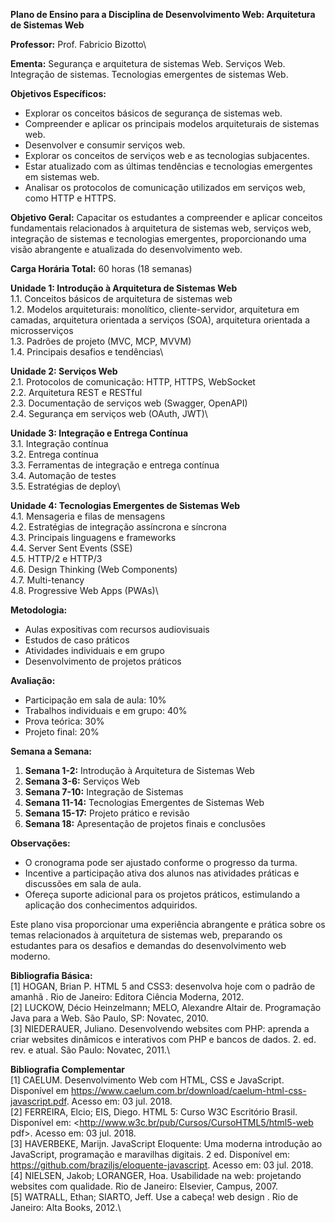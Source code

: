 **Plano de Ensino para a Disciplina de Desenvolvimento Web: Arquitetura de Sistemas Web**

**Professor:** Prof. Fabricio Bizotto\

**Ementa:**
Segurança e arquitetura de sistemas Web. Serviços Web. Integração de sistemas. Tecnologias emergentes de sistemas Web. 

**Objetivos Específicos:**
 - Explorar os conceitos básicos de segurança de sistemas web.
 - Compreender e aplicar os principais modelos arquiteturais de sistemas web.
 - Desenvolver e consumir serviços web.
 - Explorar os conceitos de serviços web e as tecnologias subjacentes.
 - Estar atualizado com as últimas tendências e tecnologias emergentes em sistemas web.
 - Analisar os protocolos de comunicação utilizados em serviços web, como HTTP e HTTPS.

**Objetivo Geral:**
Capacitar os estudantes a compreender e aplicar conceitos fundamentais relacionados à arquitetura de sistemas web, serviços web, integração de sistemas e tecnologias emergentes, proporcionando uma visão abrangente e atualizada do desenvolvimento web.

**Carga Horária Total:**
60 horas (18 semanas)

**Unidade 1: Introdução à Arquitetura de Sistemas Web**\
1.1. Conceitos básicos de arquitetura de sistemas web\
1.2. Modelos arquiteturais: monolítico, cliente-servidor, arquitetura em camadas, arquitetura orientada a serviços (SOA), arquitetura orientada a microsserviços\
1.3. Padrões de projeto (MVC, MCP, MVVM)\
1.4. Principais desafios e tendências\

**Unidade 2: Serviços Web**\
2.1. Protocolos de comunicação: HTTP, HTTPS, WebSocket\
2.2. Arquitetura REST e RESTful\
2.3. Documentação de serviços web (Swagger, OpenAPI)\
2.4. Segurança em serviços web (OAuth, JWT)\

**Unidade 3: Integração e Entrega Contínua**\
3.1. Integração contínua\
3.2. Entrega contínua\
3.3. Ferramentas de integração e entrega contínua\
3.4. Automação de testes\
3.5. Estratégias de deploy\

**Unidade 4: Tecnologias Emergentes de Sistemas Web**\
4.1. Mensageria e filas de mensagens\
4.2. Estratégias de integração assíncrona e síncrona\
4.3. Principais linguagens e frameworks\
4.4. Server Sent Events (SSE)\
4.5. HTTP/2 e HTTP/3\
4.6. Design Thinking (Web Components)\
4.7. Multi-tenancy\
4.8. Progressive Web Apps (PWAs)\

**Metodologia:**
- Aulas expositivas com recursos audiovisuais
- Estudos de caso práticos
- Atividades individuais e em grupo
- Desenvolvimento de projetos práticos

**Avaliação:**
- Participação em sala de aula: 10%
- Trabalhos individuais e em grupo: 40%
- Prova teórica: 30%
- Projeto final: 20%

**Semana a Semana:**

1. **Semana 1-2:** Introdução à Arquitetura de Sistemas Web
2. **Semana 3-6:** Serviços Web
3. **Semana 7-10:** Integração de Sistemas
4. **Semana 11-14:** Tecnologias Emergentes de Sistemas Web
5. **Semana 15-17:** Projeto prático e revisão
6. **Semana 18:** Apresentação de projetos finais e conclusões

**Observações:**
- O cronograma pode ser ajustado conforme o progresso da turma.
- Incentive a participação ativa dos alunos nas atividades práticas e discussões em sala de aula.
- Ofereça suporte adicional para os projetos práticos, estimulando a aplicação dos conhecimentos adquiridos.

Este plano visa proporcionar uma experiência abrangente e prática sobre os temas relacionados à arquitetura de sistemas web, preparando os estudantes para os desafios e demandas do desenvolvimento web moderno.

**Bibliografia Básica:**\
[1] HOGAN, Brian P. HTML 5 and CSS3: desenvolva hoje com o padrão de amanhã . Rio de Janeiro: Editora Ciência Moderna, 2012.\
[2] LUCKOW, Décio Heinzelmann; MELO, Alexandre Altair de. Programação Java para a Web. São Paulo, SP: Novatec, 2010.\
[3] NIEDERAUER, Juliano. Desenvolvendo websites com PHP: aprenda a criar websites dinâmicos e interativos com PHP e bancos de dados. 2. ed. rev. e atual. São Paulo: Novatec, 2011.\

**Bibliografia Complementar**\
[1] CAELUM. Desenvolvimento Web com HTML, CSS e JavaScript. Disponível em <https://www.caelum.com.br/download/caelum-html-css-javascript.pdf>. Acesso em: 03 jul. 2018.\
[2] FERREIRA, Elcio; EIS, Diego. HTML 5: Curso W3C Escritório Brasil. Disponível em: <http://www.w3c.br/pub/Cursos/CursoHTML5/html5-web pdf>. Acesso em: 03 jul. 2018.\
[3] HAVERBEKE, Marijn. JavaScript Eloquente: Uma moderna introdução ao JavaScript, programação e maravilhas digitais. 2 ed. Disponível em: <https://github.com/braziljs/eloquente-javascript>. Acesso em: 03 jul. 2018.\
[4] NIELSEN, Jakob; LORANGER, Hoa. Usabilidade na web: projetando websites com qualidade. Rio de Janeiro: Elsevier, Campus, 2007.\
[5] WATRALL, Ethan; SIARTO, Jeff. Use a cabeça! web design . Rio de Janeiro: Alta Books, 2012.\